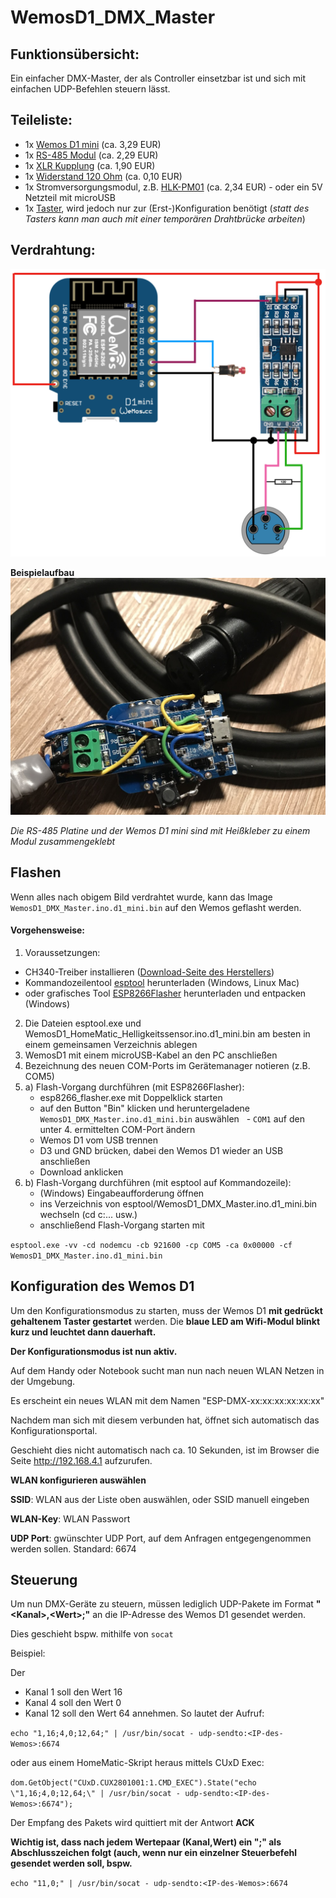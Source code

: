 # WemosD1_DMX_Master

## Funktionsübersicht:
Ein einfacher DMX-Master, der als Controller einsetzbar ist und sich mit einfachen UDP-Befehlen steuern lässt.

## Teileliste:
- 1x [Wemos D1 mini](http://www.ebay.de/itm/272271662681) (ca. 3,29 EUR)
- 1x [RS-485 Modul](http://www.ebay.de/itm/252712534559) (ca. 2,29 EUR)
- 1x [XLR Kupplung](http://www.ebay.de/itm/141649245340) (ca. 1,90 EUR)
- 1x [Widerstand 120 Ohm](http://www.ebay.de/itm/321505818922) (ca. 0,10 EUR)
- 1x Stromversorgungsmodul, z.B. [HLK-PM01](http://www.ebay.de/itm/272521453807) (ca. 2,34 EUR) - oder ein 5V Netzteil mit microUSB
- 1x [Taster](http://www.ebay.de/itm/263057910534), wird jedoch nur zur (Erst-)Konfiguration benötigt
(_statt des Tasters kann man auch mit einer temporären Drahtbrücke arbeiten_) 

## Verdrahtung:
![wiringLDR](Images/wiring.png)

**Beispielaufbau**
![Beispielaufbau](Images/beispielaufbau.jpg)

_Die RS-485 Platine und der Wemos D1 mini sind mit Heißkleber zu einem Modul zusammengeklebt_

## Flashen
Wenn alles nach obigem Bild verdrahtet wurde, kann das Image `WemosD1_DMX_Master.ino.d1_mini.bin` auf den Wemos geflasht werden.

#### Vorgehensweise:
1. Voraussetzungen:
  - CH340-Treiber installieren ([Download-Seite des Herstellers](https://wiki.wemos.cc/downloads))
  - Kommandozeilentool [esptool](https://github.com/igrr/esptool-ck/releases) herunterladen (Windows, Linux Mac) 
  - oder grafisches Tool [ESP8266Flasher](https://esp8266.ru/download/esp8266-utils/esp8266_flasher.zip) herunterladen und entpacken (Windows)
2. Die Dateien esptool.exe und WemosD1_HomeMatic_Helligkeitssensor.ino.d1_mini.bin am besten in einem gemeinsamen Verzeichnis ablegen
3. WemosD1 mit einem microUSB-Kabel an den PC anschließen
4. Bezeichnung des neuen COM-Ports im Gerätemanager notieren (z.B. COM5)
5. a) Flash-Vorgang durchführen (mit ESP8266Flasher):
    - esp8266_flasher.exe mit Doppelklick starten
    - auf den Button "Bin" klicken und heruntergeladene `WemosD1_DMX_Master.ino.d1_mini.bin` auswählen
    - ```COM1``` auf den unter 4. ermittelten COM-Port ändern
    - Wemos D1 vom USB trennen
    - D3 und GND brücken, dabei den Wemos D1 wieder an USB anschließen
    - Download anklicken
5. b) Flash-Vorgang durchführen (mit esptool auf Kommandozeile): 
    - (Windows) Eingabeaufforderung öffnen
    - ins Verzeichnis von esptool/WemosD1_DMX_Master.ino.d1_mini.bin wechseln (cd c:\... usw.)
    - anschließend Flash-Vorgang starten mit
  
`esptool.exe -vv -cd nodemcu -cb 921600 -cp COM5 -ca 0x00000 -cf WemosD1_DMX_Master.ino.d1_mini.bin`

## Konfiguration des Wemos D1
Um den Konfigurationsmodus zu starten, muss der Wemos D1 **mit gedrückt gehaltenem Taster gestartet** werden.
Die **blaue LED am Wifi-Modul blinkt kurz und leuchtet dann dauerhaft.**

**Der Konfigurationsmodus ist nun aktiv.**

Auf dem Handy oder Notebook sucht man nun nach neuen WLAN Netzen in der Umgebung. 

Es erscheint ein neues WLAN mit dem Namen "ESP-DMX-xx:xx:xx:xx:xx:xx"

Nachdem man sich mit diesem verbunden hat, öffnet sich automatisch das Konfigurationsportal.

Geschieht dies nicht automatisch nach ca. 10 Sekunden, ist im Browser die Seite http://192.168.4.1 aufzurufen.

**WLAN konfigurieren auswählen**

**SSID**: WLAN aus der Liste oben auswählen, oder SSID manuell eingeben

**WLAN-Key**: WLAN Passwort

**UDP Port**: gwünschter UDP Port, auf dem Anfragen entgegengenommen werden sollen. Standard: 6674

## Steuerung

Um nun DMX-Geräte zu steuern, müssen lediglich UDP-Pakete im Format **"\<Kanal\>,\<Wert\>;"** an die IP-Adresse des Wemos D1 gesendet werden.

Dies geschieht bspw. mithilfe von `socat`

Beispiel:

Der 
  - Kanal 1 soll den Wert 16
  - Kanal 4 soll den Wert 0
  - Kanal 12 soll den Wert 64
annehmen. So lautet der Aufruf:

`echo "1,16;4,0;12,64;" | /usr/bin/socat - udp-sendto:<IP-des-Wemos>:6674`

oder aus einem HomeMatic-Skript heraus mittels CUxD Exec:

`dom.GetObject("CUxD.CUX2801001:1.CMD_EXEC").State("echo \"1,16;4,0;12,64;\" | /usr/bin/socat - udp-sendto:<IP-des-Wemos>:6674");`

Der Empfang des Pakets wird quittiert mit der Antwort **ACK**

**Wichtig ist, dass nach jedem Wertepaar (Kanal,Wert) ein ";" als Abschlusszeichen folgt (auch, wenn nur ein einzelner Steuerbefehl gesendet werden soll, bspw.**

`echo "11,0;" | /usr/bin/socat - udp-sendto:<IP-des-Wemos>:6674`

